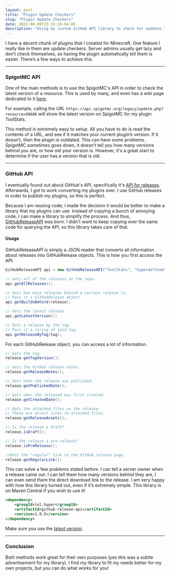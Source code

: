 ```yaml
---
layout: post
title: "Plugin Update Checkers"
slug: "Plugin Update Checkers"
date: 2022-08-09T22:33:10-04:00
description: "Using my custom GitHub API library to check for updates."
---
```

I have a decent chunk of plugins that I created for Minecraft. One feature I really like in them are update checkers. Server admins usually get lazy and don’t check themselves, so having the plugin automatically tell them is easier. There’s a few ways to achieve this.

---

### SpigotMC API

One of the main methods is to use the SpigotMC's API in order to check the latest version of a resource. This is used by many, and even has a wiki page dedicated to it [here](https://www.spigotmc.org/wiki/creating-an-update-checker-that-checks-for-updates/).

For example, calling the URL `https://api.spigotmc.org/legacy/update.php?resource=99606` will show the latest version on SpigotMC for my plugin ToolStats.

This method is extremely easy to setup. All you have to do is read the contents of a URL, and see if it matches your current plugin’s version. If it doesn’t, then the plugin is outdated. This can have some problems. SpigotMC sometimes goes down, it doesn’t tell you how many versions behind you are, or how old your version is. However, it's a great start to determine if the user has a version that is old.

---

### GitHub API

I eventually found out about GitHub's API, specifically it's [API for releases](https://docs.github.com/en/rest/releases). Afterwards, I got to work converting my plugins over. I use GitHub releases in order to publish my plugins, so this is perfect.

Because I am reusing code, I made the decision it would be better to make a library that my plugins can use. Instead of copying a bunch of annoying code, I can make a library to simplify the process. And thus, [GitHubReleaseAPI](https://github.com/hyperdefined/GitHubReleaseAPI) was born. I didn't want to keep copying over the same code for querying the API, so this library takes care of that.

#### Usage

GitHubReleaseAPI is simply a JSON reader that converts all information about releases into GitHubRelease objects. This is how you first access the API.

```java
GitHubReleaseAPI api = new GitHubReleaseAPI("ToolStats", "hyperdefined");

// Gets all of the releases on the repo.
api.getAllReleases();

// Gets how many releases behind a certain release is.
// Pass it a GitHubRelease object.
api.getBuildsBehind(release);

// Gets the latest release.
api.getLatestVersion();

// Gets a release by the tag.
// Pass it a string of said tag.
api.getReleaseByTag(tag);
```

For each GitHubRelease object, you can access a lot of information.

```java
// Gets the tag.
release.getTagVersion();

// Gets the GitHub release notes.
release.getReleaseNotes();

// Gets when the release was published.
release.getPublishedDate();

// Gets when the released was first created.
release.getCreatedDate();

// Gets the attached files on the release.
// These are direct links to attached files.
release.getReleaseAssets();

// Is the release a draft?
release.isDraft();

// Is the release a pre-release?
release.isPreRelease();

//Gets the "regular" link to the GitHub release page.
release.getRegularLink();
```

This can solve a few problems stated before. I can tell a server owner when a release came out. I can tell them how many versions behind they are, I can even send them the direct download link to the release. I am very happy with how this library turned out, even if it’s extremely simple. This library is on Maven Central if you wish to use it!

```xml
<dependency>
    <groupId>lol.hyper</groupId>
    <artifactId>github-release-api</artifactId>
    <version>1.0.5</version>
</dependency>
```

Make sure you use the [latest version](https://mvnrepository.com/artifact/lol.hyper/github-release-api).

---

### Conclusion

Both methods work great for their own purposes (yes this was a subtle advertisement for my library). I find my library to fit my needs better for my own projects, but you can do what works for you!